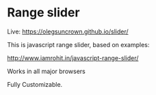 ﻿# Range slider 
Live: https://olegsuncrown.github.io/slider/


This is javascript range slider, based on examples:


http://www.iamrohit.in/javascript-range-slider/


Works in all major browsers


Fully Customizable.
